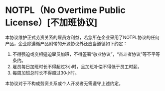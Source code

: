 # NOTPL（No Overtime Public License）[不加班协议]

本协议维护正式劳资关系的雇员方利益，若您所在企业采用了NOTPL协议的任何产品，企业除遵循产品附带的开源协议外还应当遵循如下约定：

1. 不得强迫或变相逼迫雇员加班，不得签署“敬业协议”，“奋斗者协议”等不平等条约。
2. 雇员每日加班时长不得超过3小时，且加班补偿不得低于员工时薪。
3. 每周加班总时长不得超过30小时。

本协议对于不构成劳资关系或个人开发者无需遵守上述约定。
